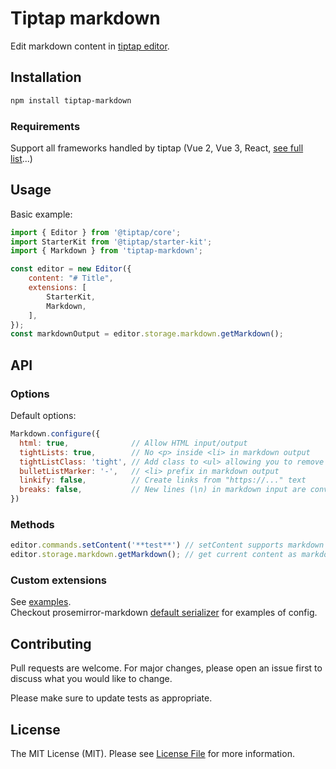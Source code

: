 # Tiptap markdown

Edit markdown content in [tiptap editor](https://www.tiptap.dev/).

## Installation

```bash
npm install tiptap-markdown
```

### Requirements
Support all frameworks handled by tiptap (Vue 2, Vue 3, React, [see full list](https://www.tiptap.dev/installation#integration-guides)...)

## Usage
Basic example:

```js
import { Editor } from '@tiptap/core';
import StarterKit from '@tiptap/starter-kit';
import { Markdown } from 'tiptap-markdown';

const editor = new Editor({
    content: "# Title",
    extensions: [
        StarterKit,
        Markdown,
    ],
});
const markdownOutput = editor.storage.markdown.getMarkdown();
```

## API

### Options
Default options:
```js
Markdown.configure({
  html: true,              // Allow HTML input/output
  tightLists: true,        // No <p> inside <li> in markdown output
  tightListClass: 'tight', // Add class to <ul> allowing you to remove <p> margins when tight
  bulletListMarker: '-',   // <li> prefix in markdown output
  linkify: false,          // Create links from "https://..." text
  breaks: false,           // New lines (\n) in markdown input are converted to <br>
})
```

### Methods
```js
editor.commands.setContent('**test**') // setContent supports markdown format
editor.storage.markdown.getMarkdown(); // get current content as markdown
```

### Custom extensions
See [examples](https://github.com/aguingand/tiptap-markdown/tree/refactor-to-storage/example/src/extensions).  
Checkout prosemirror-markdown [default serializer](https://github.com/ProseMirror/prosemirror-markdown/blob/master/src/to_markdown.ts#L66) for examples of config.

## Contributing
Pull requests are welcome. For major changes, please open an issue first to discuss what you would like to change.

Please make sure to update tests as appropriate.

## License
The MIT License (MIT). Please see [License File](LICENSE) for more information.
